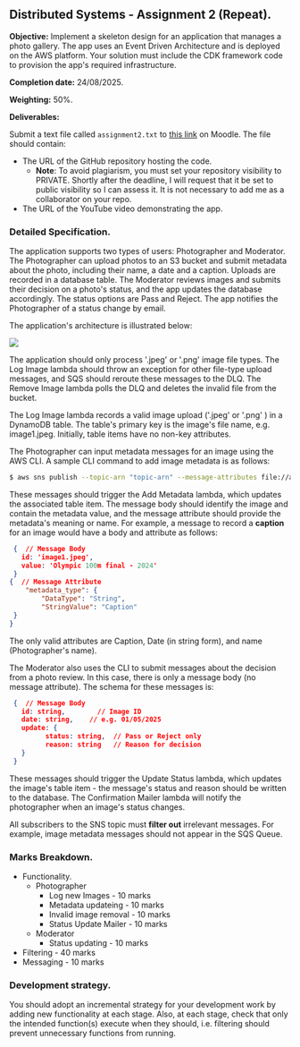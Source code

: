 
## Distributed Systems - Assignment 2 (Repeat).

__Objective:__ Implement a skeleton design for an application that manages a photo gallery. The app uses an Event Driven Architecture and is deployed on the AWS platform. Your solution must include the CDK framework code to provision the app's required infrastructure. 

__Completion date:__ 24/08/2025.

__Weighting:__ 50%.

__Deliverables:__

Submit a text file called `assignment2.txt` to [this link][moodle] on Moodle. The file should contain:
   + The URL of the GitHub repository hosting the code. 
      + __Note__: To avoid plagiarism, you must set your repository visibility to PRIVATE. Shortly after the deadline, I will request that it be set to public visibility so I can assess it. It is not necessary to add me as a collaborator on your repo.
   + The URL of the YouTube video demonstrating the app. 

### Detailed Specification.

The application supports two types of users: Photographer and Moderator. The Photographer can upload photos to an S3 bucket and submit metadata about the photo, including their name, a date and a caption. Uploads are recorded in a database table. The Moderator reviews images and submits their decision on a photo's status, and the app updates the database accordingly. The status options are Pass and Reject. The app notifies the Photographer of a status change by email.  

The application's architecture is illustrated below:

![][arch]

The application should only process  '.jpeg' or '.png' image file types. The Log Image lambda should throw an exception for other file-type upload messages, and SQS should reroute these messages to the DLQ. The Remove Image lambda polls the DLQ and deletes the invalid file from the bucket.

The Log Image lambda records a valid image upload ('.jpeg' or '.png' ) in a DynamoDB table. The table's primary key is the image's file name, e.g. image1.jpeg. Initially, table items have no non-key attributes.

The Photographer can input metadata messages for an image using the AWS CLI. A sample CLI command to add image metadata is as follows:
~~~bash
$ aws sns publish --topic-arn "topic-arn" --message-attributes file://attributes.json --message file://message.json
~~~
These messages should trigger the Add Metadata lambda, which updates the associated table item. The message body should identify the image and contain the metadata value, and the message attribute should provide the metadata's meaning or name. For example, a message to record a __caption__ for an image would  have a body and attribute as follows:
~~~json
 {  // Message Body
   id: 'image1.jpeg',
   value: 'Olympic 100m final - 2024'
 }
{  // Message Attribute
    "metadata_type": {
        "DataType": "String",
        "StringValue": "Caption"
 }
}   
~~~
The only valid attributes are Caption, Date (in string form), and name (Photographer's name). 

The Moderator also uses the CLI to submit messages about the decision from a photo review. In this case, there is only a message body (no message attribute). The schema for these messages is:
~~~json
 {  // Message Body
   id: string,        // Image ID
   date: string,    // e.g. 01/05/2025
   update: {
         status: string,  // Pass or Reject only
         reason: string   // Reason for decision
   }
 }
~~~
These messages should trigger the Update Status lambda, which updates the image's table item - the message's status and reason should be written to the database. The Confirmation Mailer lambda will notify the photographer when an image's status changes.

All subscribers to the SNS topic must __filter out__ irrelevant messages. For example, image metadata messages should not appear in the SQS Queue. 

### Marks Breakdown.

+ Functionality.
   + Photographer
     + Log new Images -          10 marks
     + Metadata updateing -     10 marks
     +  Invalid image removal - 10 marks
     + Status Update Mailer -     10 marks
   + Moderator
      + Status updating -              10 marks
+ Filtering -                                 40 marks
+ Messaging -                            10 marks

### Development strategy.
You should adopt an incremental strategy for your development work by adding new functionality at each stage. Also, at each stage, check that only the intended function(s) execute when they should, i.e. filtering should prevent unnecessary functions from running.

[arch]: ./img/arch.jpg
[moodle]: https://moodle.wit.ie/mod/assign/view.php?id=4484172
